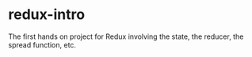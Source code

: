 # redux-intro
The first hands on project for Redux involving the state, the reducer, the spread function, etc.
